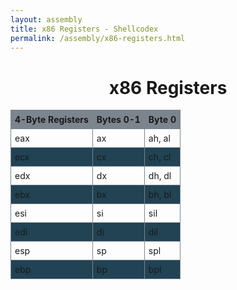 ```yaml
---
layout: assembly
title: x86 Registers - Shellcodex
permalink: /assembly/x86-registers.html
---
```


<head>
  <meta charset="UTF-8">
  <style>
    h1 { text-align: center; }
    .header-links { text-align: center; margin-bottom: 20px; }
    .header-links a { margin: 0 10px; text-decoration: none; color: blue; }
    table { border-collapse: collapse; width: 100%; font-size: 14px; }
    th, td { border: 1px solid #7c848eff; padding: 6px; text-align: left; }
    th { background-color: #7c848eff; }
    tr:nth-child(even) { background-color: #214353ff; }
    tr:hover { background-color: #45778eff; }
  </style>
</head>
<body>
  <h1>x86 Registers</h1>
  <div>
    <table id="syscalltable">
      <thead>
        <tr>
          <th>4-Byte Registers</th>
          <th>Bytes 0-1</th>
          <th>Byte 0</th>
        </tr>
      </thead>
      <tbody>
        <tr>
          <td>eax</td>
          <td>ax</td>
          <td>ah, al</td>
        </tr>
        <tr>
          <td>ecx</td>
          <td>cx</td>
          <td>ch, cl</td>
        </tr>
        <tr>
          <td>edx</td>
          <td>dx</td>
          <td>dh, dl</td>
        </tr>
        <tr>
          <td>ebx</td>
          <td>bx</td>
          <td>bh, bl</td>
        </tr>
        <tr>
          <td>esi</td>
          <td>si</td>
          <td>sil</td>
        </tr>
        <tr>
          <td>edi</td>
          <td>di</td>
          <td>dil</td>
        </tr>
        <tr>
          <td>esp</td>
          <td>sp</td>
          <td>spl</td>
        </tr>
        <tr>
          <td>ebp</td>
          <td>bp</td>
          <td>bpl</td>
        </tr>
      </tbody>
    </table>
  </div>
</body>